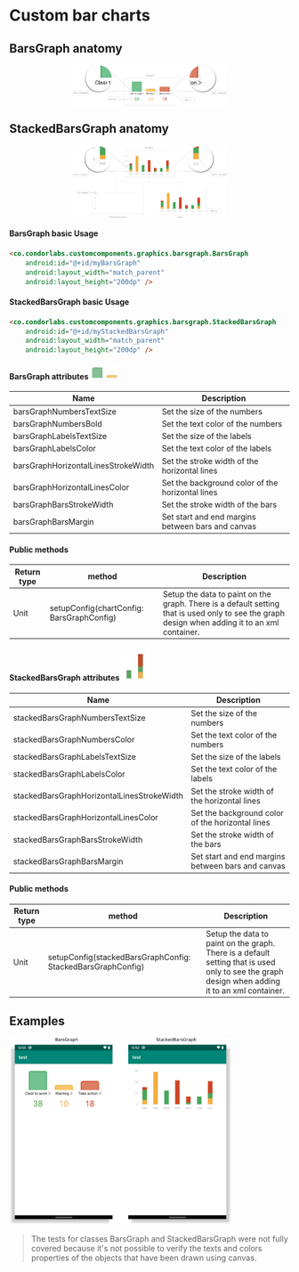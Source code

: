 # Custom bar charts

## BarsGraph anatomy
<p align="center"><img src="/Images/graph/bars_graph.png" align="middle" width="55%"/></p>

## StackedBarsGraph anatomy
<p align="center"><img src="/Images/graph/stacked_bars_graph.png" align="middle" width="55%"/></p>

#### BarsGraph basic Usage
```html
<co.condorlabs.customcomponents.graphics.barsgraph.BarsGraph
    android:id="@+id/myBarsGraph"
    android:layout_width="match_parent"
    android:layout_height="200dp" />
```

#### StackedBarsGraph basic Usage
```html
<co.condorlabs.customcomponents.graphics.barsgraph.StackedBarsGraph
    android:id="@+id/myStackedBarsGraph"
    android:layout_width="match_parent"
    android:layout_height="200dp" />
```

#### BarsGraph attributes <img src="/Images/graph/graph1.png" width="50" heigth="50"/>
| Name                                  | Description                                           |
|               -                       |                           -                           |
| barsGraphNumbersTextSize              | Set the size of the numbers                           |
| barsGraphNumbersBold                  | Set the text color of the numbers                     |
| barsGraphLabelsTextSize               | Set the size of the labels                            |
| barsGraphLabelsColor                  | Set the text color of the labels                      |
| barsGraphHorizontalLinesStrokeWidth   | Set the stroke width of the horizontal lines          |
| barsGraphHorizontalLinesColor         | Set the background color of the horizontal lines      |
| barsGraphBarsStrokeWidth              | Set the stroke width of the bars                      |
| barsGraphBarsMargin                   | Set start and end margins between bars and canvas     |

#### Public methods
| Return type   | method                                    | Description                                                                                                                                       |
|       -       |                    -                      |                                                                       -                                                                           |
| Unit          | setupConfig(chartConfig: BarsGraphConfig) | Setup the data to paint on the graph. There is a default setting that is used only to see the graph design when adding it to an xml container.    |

#### StackedBarsGraph attributes <img src="/Images/graph/graph2.png" width="50" heigth="50"/>
| Name                                          | Description                                       |
|               -                               |                       -                           |
| stackedBarsGraphNumbersTextSize               | Set the size of the numbers                       |
| stackedBarsGraphNumbersColor                  | Set the text color of the numbers                 |
| stackedBarsGraphLabelsTextSize                | Set the size of the labels                        |
| stackedBarsGraphLabelsColor                   | Set the text color of the labels                  |
| stackedBarsGraphHorizontalLinesStrokeWidth    | Set the stroke width of the horizontal lines      |
| stackedBarsGraphHorizontalLinesColor          | Set the background color of the horizontal lines  |
| stackedBarsGraphBarsStrokeWidth               | Set the stroke width of the bars                  |
| stackedBarsGraphBarsMargin                    | Set start and end margins between bars and canvas |

#### Public methods
| Return type   | method                                                        | Description                                                                                                                                       |
|       -       |                                -                              |                                                                       -                                                                           |
| Unit          | setupConfig(stackedBarsGraphConfig: StackedBarsGraphConfig)   | Setup the data to paint on the graph. There is a default setting that is used only to see the graph design when adding it to an xml container.    |

## Examples
<img src="/Images/graph/graphics_types.png" width="400" heigth="400"/>

> The tests for classes BarsGraph and StackedBarsGraph were not fully covered because it's not possible to verify the texts and colors properties of the objects that have been drawn using canvas.

